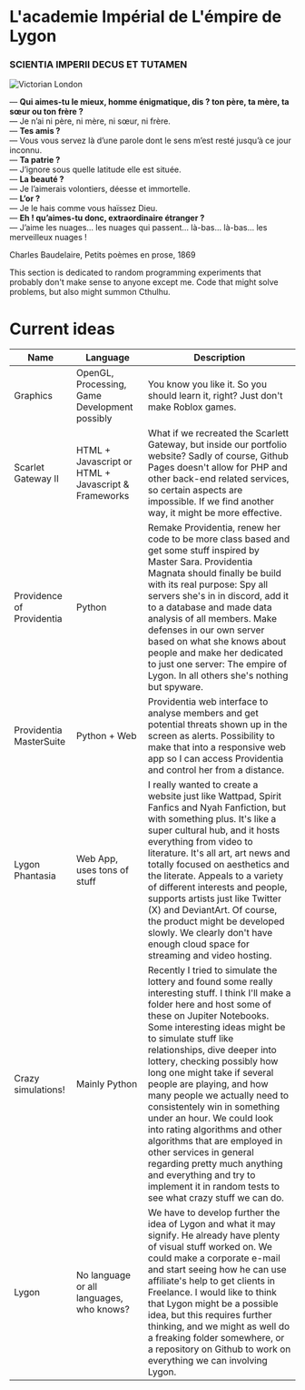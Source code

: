 # L'academie Impérial de L'émpire de Lygon
### SCIENTIA IMPERII DECUS ET TUTAMEN

![Victorian London](https://i.pinimg.com/564x/49/8f/24/498f2486dbbb654c88648087d48386d0.jpg)

— **Qui aimes-tu le mieux, homme énigmatique, dis ? ton père, ta mère, ta sœur ou ton frère ?**  
— Je n’ai ni père, ni mère, ni sœur, ni frère.  
— **Tes amis ?**  
— Vous vous servez là d’une parole dont le sens m’est resté jusqu’à ce jour inconnu.  
— **Ta patrie ?**  
— J’ignore sous quelle latitude elle est située.  
— **La beauté ?**  
— Je l’aimerais volontiers, déesse et immortelle.  
— **L’or ?**  
— Je le hais comme vous haïssez Dieu.  
— **Eh ! qu’aimes-tu donc, extraordinaire étranger ?**  
— J’aime les nuages… les nuages qui passent… là-bas… là-bas… les merveilleux nuages !

Charles Baudelaire, Petits poèmes en prose, 1869

This section is dedicated to random programming experiments that probably don't make sense to anyone except me. Code that might solve problems, but also might summon Cthulhu.

# Current ideas
Name | Language | Description |
--- | --- | --- |
Graphics | OpenGL, Processing, Game Development possibly | You know you like it. So you should learn it, right? Just don't make Roblox games. |
Scarlet Gateway II | HTML + Javascript or HTML + Javascript & Frameworks | What if we recreated the Scarlett Gateway, but inside our portfolio website? Sadly of course, Github Pages doesn't allow for PHP and other back-end related services, so certain aspects are impossible. If we find another way, it might be more effective. |
Providence of Providentia | Python | Remake Providentia, renew her code to be more class based and get some stuff inspired by Master Sara. Providentia Magnata should finally be build with its real purpose: Spy all servers she's in in discord, add it to a database and made data analysis of all members. Make defenses in our own server based on what she knows about people and make her dedicated to just one server: The empire of Lygon. In all others she's nothing but spyware. 
Providentia MasterSuite| Python + Web | Providentia web interface to analyse members and get potential threats shown up in the screen as alerts. Possibility to make that into a responsive web app so I can access Providentia and control her from a distance. 
Lygon Phantasia | Web App, uses tons of stuff | I really wanted to create a website just like Wattpad, Spirit Fanfics and Nyah Fanfiction, but with something plus. It's like a super cultural hub, and it hosts everything from video to literature. It's all art, art news and totally focused on aesthetics and the literate. Appeals to a variety of different interests and people, supports artists just like Twitter (X) and DeviantArt. Of course, the product might be developed slowly. We clearly don't have enough cloud space for streaming and video hosting.
Crazy simulations! | Mainly Python | Recently I tried to simulate the lottery and found some really interesting stuff. I think I'll make a folder here and host some of these on Jupiter Notebooks. Some interesting ideas might be to simulate stuff like relationships, dive deeper into lottery, checking possibly how long one might take if several people are playing, and how many people we actually need to consistentely win in something under an hour. We could look into rating algorithms and other algorithms that are employed in other services in general regarding pretty much anything and everything and try to implement it in random tests to see what crazy stuff we can do.
Lygon | No language or all languages, who knows? | We have to develop further the idea of Lygon and what it may signify. He already have plenty of visual stuff worked on. We could make a corporate e-mail and start seeing how he can use affiliate's help to get clients in Freelance. I would like to think that Lygon might be a possible idea, but this requires further thinking, and we might as well do a freaking folder somewhere, or a repository on Github to work on everything we can involving Lygon. 
